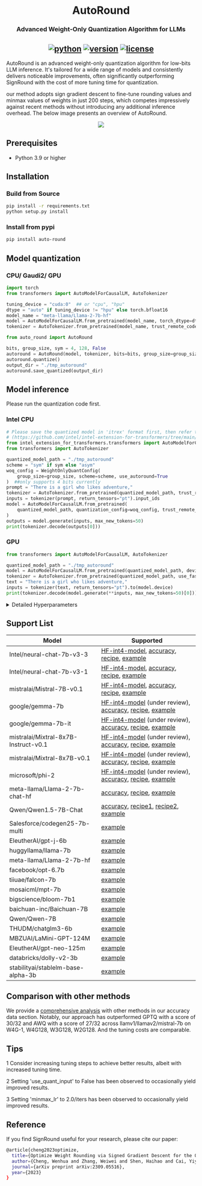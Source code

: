 <div align="center">

AutoRound
===========================
<h3> Advanced Weight-Only Quantization Algorithm for LLMs</h3>

[![python](https://img.shields.io/badge/python-3.8%2B-blue)](https://github.com/intel/auto-round)
[![version](https://img.shields.io/badge/release-0.1-green)](https://github.com/intel/auto-round)
[![license](https://img.shields.io/badge/license-Apache%202-blue)](https://github.com/intel/auto-round/blob/main/LICENSE)
---
<div align="left">

AutoRound is an advanced weight-only quantization algorithm for low-bits LLM inference. It's tailored for a wide range of models and consistently delivers noticeable improvements, often significantly outperforming SignRound with the cost of more tuning time for quantization.

our method adopts sign gradient descent to fine-tune rounding values and minmax values of weights in just 200 steps, which competes impressively against recent methods without introducing any additional inference overhead. The below image presents an overview of AutoRound.

<div align="center">

![](docs/autoround_overview.png)

<div align="left">

## Prerequisites
- Python 3.9 or higher

## Installation
### Build from Source
```bash
pip install -r requirements.txt
python setup.py install
```
### Install from pypi
```bash
pip install auto-round
```
## Model quantization

### CPU/ Gaudi2/ GPU

```python
import torch
from transformers import AutoModelForCausalLM, AutoTokenizer

tuning_device = "cuda:0"  ## or "cpu", "hpu"
dtype = "auto" if tuning_device != "hpu" else torch.bfloat16
model_name = "meta-llama/Llama-2-7b-hf"
model = AutoModelForCausalLM.from_pretrained(model_name, torch_dtype=dtype, trust_remote_code=True)
tokenizer = AutoTokenizer.from_pretrained(model_name, trust_remote_code=True)

from auto_round import AutoRound

bits, group_size, sym = 4, 128, False
autoround = AutoRound(model, tokenizer, bits=bits, group_size=group_size, sym=sym, device=tuning_device)
autoround.quantize()
output_dir = "./tmp_autoround"
autoround.save_quantized(output_dir)
```



## Model inference
Please run the quantization code first.



### Intel CPU
```python
# Please save the quantized model in 'itrex' format first, then refer to the ITREX tutorial for more details on inference with the INT4 model.
# (https://github.com/intel/intel-extension-for-transformers/tree/main/intel_extension_for_transformers/llm/runtime/neural_speed)
from intel_extension_for_transformers.transformers import AutoModelForCausalLM, WeightOnlyQuantConfig
from transformers import AutoTokenizer

quantized_model_path = "./tmp_autoround"
scheme = "sym" if sym else "asym"
woq_config = WeightOnlyQuantConfig(
    group_size=group_size, scheme=scheme, use_autoround=True
)  ##only supports 4 bits currently
prompt = "There is a girl who likes adventure,"
tokenizer = AutoTokenizer.from_pretrained(quantized_model_path, trust_remote_code=True)
inputs = tokenizer(prompt, return_tensors="pt").input_ids
model = AutoModelForCausalLM.from_pretrained(
    quantized_model_path, quantization_config=woq_config, trust_remote_code=True, device="cpu"
)
outputs = model.generate(inputs, max_new_tokens=50)
print(tokenizer.decode(outputs[0]))
```


### GPU
```python
from transformers import AutoModelForCausalLM, AutoTokenizer

quantized_model_path = "./tmp_autoround"
model = AutoModelForCausalLM.from_pretrained(quantized_model_path, device_map="auto", trust_remote_code=True)
tokenizer = AutoTokenizer.from_pretrained(quantized_model_path, use_fast=True)
text = "There is a girl who likes adventure,"
inputs = tokenizer(text, return_tensors="pt").to(model.device)
print(tokenizer.decode(model.generate(**inputs, max_new_tokens=50)[0]))
```

<details>
  <summary>Detailed Hyperparameters</summary>

- `model`: The PyTorch model to be quantized.
            
- `tokenizer`: An optional tokenizer for processing input data. If none is provided, a dataloader must be supplied.
  
- `bits (int)`: Number of bits for quantization (default is 4).
  
- `group_size (int)`: Size of the quantization group (default is 128).

- `sym (bool)`: Whether to use symmetric quantization.
  
- `use_quant_input (bool)`: Whether to use the output of the previous quantized block as the input for the current block (default is True).
  
- `enable_minmax_tuning (bool)`: Whether to enable weight min-max tuning (default is True).
  
- `iters (int)`: Number of tuning iterations (default is 200).
  
- `lr (float)`: The learning rate for rounding value (default is None, it will be set to 1.0/iters automatically).
  
- `minmax_lr (float)`: The learning rate for min-max tuning (default is None, it will be set to lr automatically).
  
- `n_samples (int)`: Number of samples for tuning (default is 512).
  
- `seqlen (int)`: Data length of the sequence for tuning (default is 2048).
  
- `batch_size (int)`: Batch size for training (default is 8).

- `scale_dtype (str)`: The data type of quantization scale to be used (default is "float32"), different kernels have different choices.
  
- `amp (bool)`: Whether to use automatic mixed precision (default is True).
  
- `n_blocks (int)`: Packing several blocks as one for tuning together (default is 1).
  
- `gradient_accumulate_steps (int)`: Number of gradient accumulation steps (default is 1).
  
- `low_gpu_mem_usage (bool)`: Whether to save GPU memory at the cost of a little tuning time (default is True).
  
- `dataset (str)`: The default dataset name for tuning (default is "NeelNanda/pile-10k").
  
- `dataset_split (str)`: The split of the dataset to be used for tuning (default is "train").
  
- `dataloader`: The dataloader for tuning data.
  
- `weight_config (dict)`: Configuration for weight quantization (default is an empty dictionary), mainly for mixed bits or mixed precision.
  
- `device`: The device to be used for tuning. The default is set to 'auto', allowing for automatic detection.

</details>


## Support List

| Model                    | Supported                                                                                                                                                                                                                                                          |
|--------------------------|--------------------------------------------------------------------------------------------------------------------------------------------------------------------------------------------------------------------------------------------------------------------|
| Intel/neural-chat-7b-v3-3 | [HF-int4-model](https://huggingface.co/Intel/neural-chat-7b-v3-3-int4-inc), [accuracy](./docs/neural-chat-7b-v3-3-acc.md), [recipe](./examples/language-modeling/scripts/neural-chat-7b-v3-3.sh), [example](./examples/language-modeling/)                         |
| Intel/neural-chat-7b-v3-1 | [HF-int4-model](https://huggingface.co/Intel/neural-chat-7b-v3-1-int4-inc), [accuracy](./docs/neural-chat-7b-v3-1-acc.md), [recipe](./examples/language-modeling/scripts/neural-chat-7b-v3-1.sh), [example](./examples/language-modeling/)                         |
| mistralai/Mistral-7B-v0.1 | [HF-int4-model](https://huggingface.co/Intel/Mistral-7B-v0.1-int4-inc), [accuracy](./docs/Mistral-7B-v0.1-acc.md), [recipe](./examples/language-modeling/scripts/Mistral-7B-v0.1.sh), [example](./examples/language-modeling/)                                     |
| google/gemma-7b          | [HF-int4-model](https://huggingface.co/Intel/gemma-7b-int4-inc) (under review), [accuracy](./docs/gemma-7b-acc.md), [recipe](./examples/language-modeling/scripts/gemma-7b.sh),  [example](./examples/language-modeling/)                                            |
| google/gemma-7b-it       | [HF-int4-model](https://huggingface.co/Intel/gemma-7b-it-int4-inc) (under review), [accuracy](./docs/gemma-7b-it-acc.md), [recipe](./examples/language-modeling/scripts/gemma-7b-it.sh), [example](./examples/language-modeling/)                                    |                                            |
  mistralai/Mixtral-8x7B-Instruct-v0.1 | [HF-int4-model](https://huggingface.co/Intel/Mistral-7B-v0.1-int4-inc) (under review), [accuracy](./docs/Mixtral-8x7B-Instruct-v0.1-acc.md), [recipe](./examples/language-modeling/scripts/Mixtral-8x7B-Instruct-v0.1.sh),  [example](./examples/language-modeling/) |
| mistralai/Mixtral-8x7B-v0.1 | [HF-int4-model](https://huggingface.co/Intel/Mixtral-8x7B-v0.1-int4-inc) (under review), [accuracy](./docs/Mixtral-8x7B-v0.1-acc.md), [recipe](./examples/language-modeling/scripts/Mixtral-8x7B-v0.1.sh), [example](./examples/language-modeling/)                  |
| microsoft/phi-2          | [HF-int4-model](https://huggingface.co/Intel/phi-2-int4-inc) (under review), [accuracy](./docs/phi-2-acc.md), [recipe](./examples/language-modeling/scripts/phi-2.sh), [example](./examples/language-modeling/)                                                      |
| meta-llama/Llama-2-7b-chat-hf | [accuracy](./docs/Llama-2-7b-chat-hf-acc.md), [recipe](./examples/language-modeling/scripts/Llama-2-7b-chat-hf.sh), [example](./examples/language-modeling/)                                                                                                                    |
| Qwen/Qwen1.5-7B-Chat | [accuracy](./docs/Qwen1.5-7B-Chat-acc.md), [recipe1](./examples/language-modeling/scripts/Qwen1.5-7B-Chat.sh), [recipe2](./examples/language-modeling/scripts/Qwen1.5-7B-Chat_2.sh), [example](./examples/language-modeling/)      |
| Salesforce/codegen25-7b-multi | [example](./examples/code-generation)                                                                                                                                                                                                                              |
| EleutherAI/gpt-j-6b | [example](./examples/language-modeling/)                                                                                                                                                                                                                           |
| huggyllama/llama-7b | [example](./examples/language-modeling/)                                                                                                                                                                                                                           |
| meta-llama/Llama-2-7b-hf | [example](./examples/language-modeling/)                                                                                                                                                                                                                           |
| facebook/opt-6.7b | [example](./examples/language-modeling/)                                                                                                                                                                                                                           |
| tiiuae/falcon-7b | [example](./examples/language-modeling/)                                                                                                                                                                                                                           |
| mosaicml/mpt-7b | [example](./examples/language-modeling/)                                                                                                                                                                                                                           |
| bigscience/bloom-7b1 | [example](./examples/language-modeling/)                                                                                                                                                                                                                           |
| baichuan-inc/Baichuan-7B | [example](./examples/language-modeling/)                                                                                                                                                                                                                           |
| Qwen/Qwen-7B | [example](./examples/language-modeling/)                                                                                                                                                                                                                           |
| THUDM/chatglm3-6b | [example](./examples/language-modeling/)                                                                                                                                                                                                                           |
| MBZUAI/LaMini-GPT-124M | [example](./examples/language-modeling/)                                                                                                                                                                                                                           |
| EleutherAI/gpt-neo-125m | [example](./examples/language-modeling/)                                                                                                                                                                                                                           |
| databricks/dolly-v2-3b | [example](./examples/language-modeling/)                                                                                                                                                                                                                           |
| stabilityai/stablelm-base-alpha-3b | [example](./examples/language-modeling/)




## Comparison with other methods

We provide a [comprehensive analysis](docs/acc.md) with other methods in our accuracy data section. Notably, our approach has outperformed GPTQ with a score of 30/32 and AWQ with a score of 27/32 across llamv1/llamav2/mistral-7b on W4G-1, W4G128, W3G128, W2G128.  And the tuning costs are comparable.

## Tips
1 Consider increasing tuning steps to achieve better results, albeit with increased tuning time. 

2 Setting 'use_quant_input' to False has been observed to occasionally yield improved results.

3 Setting 'minmax_lr' to 2.0/iters has been observed to occasionally yield improved results.

## Reference
If you find SignRound useful for your research, please cite our paper:
```bash
@article{cheng2023optimize,
  title={Optimize Weight Rounding via Signed Gradient Descent for the Quantization of LLMs},
  author={Cheng, Wenhua and Zhang, Weiwei and Shen, Haihao and Cai, Yiyang and He, Xin and Lv, Kaokao},
  journal={arXiv preprint arXiv:2309.05516},
  year={2023}
}
```
